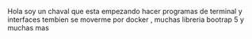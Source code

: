 Hola soy un chaval que esta empezando hacer programas de terminal y interfaces
tembien se moverme por docker , muchas libreria bootrap 5 y muchas mas 


